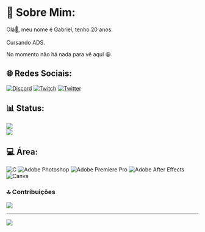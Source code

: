 # 💫 Sobre Mim:

Olá👋, meu nome é Gabriel, tenho 20 anos.<br><br>Cursando ADS.

No momento não há nada para vê aqui :grinning: 


## 🌐 Redes Sociais:
[![Discord](https://img.shields.io/badge/Discord-%237289DA.svg?logo=discord&logoColor=white)](https://discord.gg/bielzinhu) [![Twitch](https://img.shields.io/badge/Twitch-%239146FF.svg?logo=Twitch&logoColor=white)](https://twitch.tv/Bielziinhu_) [![Twitter](https://img.shields.io/badge/Twitter-%231DA1F2.svg?logo=Twitter&logoColor=white)](https://twitter.com/Gabrielbarauna_) 

## 📊 Status:
![](https://github-readme-stats.vercel.app/api?username=Bielziinhu&theme=radical&hide_border=false&include_all_commits=true&count_private=false)<br/>
![](https://github-readme-streak-stats.herokuapp.com/?user=Bielziinhu&theme=radical&hide_border=false)<br/>

## 💻 Área:
![C](https://img.shields.io/badge/c-%2300599C.svg?style=flat&logo=c&logoColor=white) ![Adobe Photoshop](https://img.shields.io/badge/adobephotoshop-%2331A8FF.svg?style=flat&logo=adobephotoshop&logoColor=white) ![Adobe Premiere Pro](https://img.shields.io/badge/Adobe%20Premiere%20Pro-9999FF.svg?style=flat&logo=Adobe%20Premiere%20Pro&logoColor=white) ![Adobe After Effects](https://img.shields.io/badge/Adobe%20After%20Effects-9999FF.svg?style=flat&logo=Adobe%20After%20Effects&logoColor=white) ![Canva](https://img.shields.io/badge/Canva-%2300C4CC.svg?style=flat&logo=Canva&logoColor=white)


### 🔝 Contribuições
![](https://github-contributor-stats.vercel.app/api?username=Bielziinhu&limit=5&theme=dark&combine_all_yearly_contributions=true)

---
[![](https://visitcount.itsvg.in/api?id=Bielziinhu&icon=0&color=0)](https://visitcount.itsvg.in)

